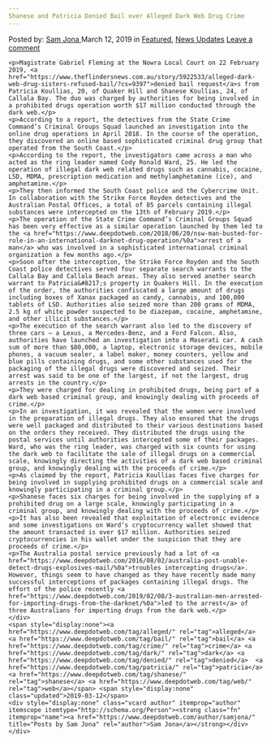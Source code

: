 ```yaml
---
Shanese and Patricia Denied Bail over Alleged Dark Web Drug Crime
---
```

<article class="post-listing post-28605 post type-post status-publish format-standard has-post-thumbnail hentry  tag-alleged tag-bail tag-crime tag-dark tag-denied tag-patricia tag-shanese tag-web">
    <div class="post-inner">
        <span>Posted by: <a href="https://www.deepdotweb.com/author/samjona/" title="">Sam Jona </a></span>
    <span>March 12, 2019</span>
    <span>in <a href="https://www.deepdotweb.com/category/deepdot-news/" rel="category tag">Featured</a>, <a href="https://www.deepdotweb.com/category/news-updates/" rel="category tag">News Updates</a></span>
    <span><a href="https://www.deepdotweb.com/2019/03/12/shanese-and-patricia-denied-bail-over-alleged-dark-web-drug-crime/#respond">Leave a comment</a></span>
    </p>
    <div class="clear"></div>
    
    <p>Magistrate Gabriel Fleming at the Nowra Local Court on 22 February 2019, <a href="https://www.theflindersnews.com.au/story/5922533/alleged-dark-web-drug-sisters-refused-bail/?cs=9397">denied bail request</a>s from Patricia Koullias, 20, of Quaker Hill and Shanese Koullias, 24, of Callala Bay. The duo was charged by authorities for being involved in a prohibited drugs operation worth $17 million conducted through the dark web.</p>
    <p>According to a report, the detectives from the State Crime Command’s Criminal Groups Squad launched an investigation into the online drug operations in April 2018. In the course of the operation, they discovered an online based sophisticated criminal drug group that operated from the South Coast.</p>
    <p>According to the report, the investigators came across a man who acted as the ring leader named Cody Ronald Ward, 25. He led the operation of illegal dark web related drugs such as cannabis, cocaine, LSD, MDMA, prescription medication and methylamphetamine (ice), and amphetamine.</p>
    <p>They then informed the South Coast police and the Cybercrime Unit. In collaboration with the Strike Force Royden detectives and the Australian Postal Offices, a total of 85 parcels containing illegal substances were intercepted on the 13th of February 2019.</p>
    <p>The operation of the State Crime Command’s Criminal Groups Squad has been very effective as a similar operation launched by them led to the <a href="https://www.deepdotweb.com/2018/06/20/nsw-man-busted-for-role-in-an-international-darknet-drug-operation/%0a">arrest of a man</a> who was involved in a sophisticated international criminal organization a few months ago.</p>
    <p>Soon after the interception, the Strike Force Royden and the South Coast police detectives served four separate search warrants to the Callala Bay and Callala Beach areas. They also served another search warrant to Patricia&#8217;s property in Quakers Hill. In the execution of the order, the authorities confiscated a large amount of drugs including boxes of Xanax packaged as candy, cannabis, and 100,000 tablets of LSD. Authorities also seized more than 200 grams of MDMA, 2.5 kg of white powder suspected to be diazepam, cocaine, amphetamine, and other illicit substances.</p>
    <p>The execution of the search warrant also led to the discovery of three cars – a Lexus, a Mercedes-Benz, and a Ford Falcon. Also, authorities have launched an investigation into a Maserati car. A cash sum of more than $80,000, a laptop, electronic storage devices, mobile phones, a vacuum sealer, a label maker, money counters, yellow and blue pills containing drugs, and some other substances used for the packaging of the illegal drugs were discovered and seized. Their arrest was said to be one of the largest, if not the largest, drug arrests in the country.</p>
    <p>They were charged for dealing in prohibited drugs, being part of a dark web based criminal group, and knowingly dealing with proceeds of crime.</p>
    <p>In an investigation, it was revealed that the women were involved in the preparation of illegal drugs. They also ensured that the drugs were well packaged and distributed to their various destinations based on the orders they received. They distributed the drugs using the postal services until authorities intercepted some of their packages. Ward, who was the ring leader, was charged with six counts for using the dark web to facilitate the sale of illegal drugs on a commercial scale, knowingly directing the activities of a dark web based criminal group, and knowingly dealing with the proceeds of crime.</p>
    <p>As claimed by the report, Patricia Koullias faces five charges for being involved in supplying prohibited drugs on a commercial scale and knowingly participating in a criminal group.</p>
    <p>Shanese faces six charges for being involved in the supplying of a prohibited drug on a large scale, knowingly participating in a criminal group, and knowingly dealing with the proceeds of crime.</p>
    <p>It has also been revealed that exploitation of electronic evidence and some investigations on Ward’s cryptocurrency wallet showed that the amount transacted is over $17 million. Authorities seized cryptocurrencies in his wallet under the suspicion that they are proceeds of crime.</p>
    <p>The Australia postal service previously had a lot of <a href="https://www.deepdotweb.com/2016/08/02/australia-post-unable-detect-drugs-explosives-mail/%0a">troubles intercepting drugs</a>. However, things seem to have changed as they have recently made many successful interceptions of packages containing illegal drugs. The effort of the police recently <a href="https://www.deepdotweb.com/2019/02/08/3-australian-men-arrested-for-importing-drugs-from-the-darknet/%0a">led to the arrest</a> of three Australians for importing drugs from the dark web.</p>
    </div>
    <span style="display:none"><a href="https://www.deepdotweb.com/tag/alleged/" rel="tag">alleged</a> <a href="https://www.deepdotweb.com/tag/bail/" rel="tag">bail</a> <a href="https://www.deepdotweb.com/tag/crime/" rel="tag">crime</a> <a href="https://www.deepdotweb.com/tag/dark/" rel="tag">dark</a> <a href="https://www.deepdotweb.com/tag/denied/" rel="tag">denied</a>  <a href="https://www.deepdotweb.com/tag/patricia/" rel="tag">patricia</a> <a href="https://www.deepdotweb.com/tag/shanese/" rel="tag">shanese</a> <a href="https://www.deepdotweb.com/tag/web/" rel="tag">web</a></span> <span style="display:none" class="updated">2019-03-12</span>
    <div style="display:none" class="vcard author" itemprop="author" itemscope itemtype="http://schema.org/Person"><strong class="fn" itemprop="name"><a href="https://www.deepdotweb.com/author/samjona/" title="Posts by Sam Jona" rel="author">Sam Jona</a></strong></div>
    </div>
</article>

